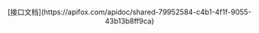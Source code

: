 <div align="center"> [接口文档](https://apifox.com/apidoc/shared-79952584-c4b1-4f1f-9055-43b13b8ff9ca) </div>
